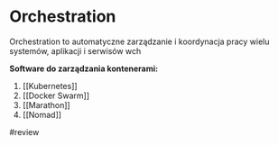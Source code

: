 # Orchestration

Orchestration to automatyczne zarządzanie i koordynacja pracy wielu systemów, aplikacji i serwisów wch

**Software do zarządzania kontenerami:**
1. [[Kubernetes]]
2. [[Docker Swarm]]
3. [[Marathon]]
4. [[Nomad]]

#review 
